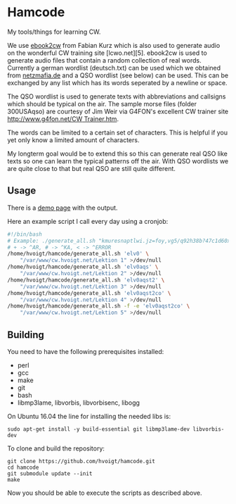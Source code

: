 Hamcode
=======

My tools/things for learning CW.

We use [ebook2cw][1] from Fabian Kurz which is also used to generate
audio on the wonderful CW training site [lcwo.net][5].
ebook2cw is used to generate audio files that contain a random
collection of real words. Currently a german wordlist (deutsch.txt)
can be used which we obtained from [netzmafia.de][2] and a QSO
wordlist (see below) can be used. This can be exchanged by any list
which has its words seperated by a newline or space.

The QSO wordlist is used to generate texts with abbreviations and
callsigns which should be typical on the air. The sample morse files
(folder 300USAqso) are courtesy of Jim Weir via G4FON's excellent CW
trainer site [http://www.g4fon.net/CW Trainer.htm][4].

The words can be limited to a certain set of characters. This is
helpful if you yet only know a limited amount of characters.

My longterm goal would be to extend this so this can generate real QSO
like texts so one can learn the typical patterns off the air. With QSO
wordlists we are quite close to that but real QSO are still quite
different.

Usage
-----

There is a [demo page][3] with the output.

Here an example script I call every day using a cronjob:

```bash
#!/bin/bash
# Example: ./generate_all.sh "kmuresnaptlwi.jz=foy,vg5/q92h38b?47c1d60x+#" output
# + -> ^AR, # -> ^KA, < -> ^ERROR
/home/hvoigt/hamcode/generate_all.sh 'elv0' \
	"/var/www/cw.hvoigt.net/Lektion 1" >/dev/null
/home/hvoigt/hamcode/generate_all.sh 'elv0aqs' \
	"/var/www/cw.hvoigt.net/Lektion 2" >/dev/null
/home/hvoigt/hamcode/generate_all.sh 'elv0aqst2' \
	"/var/www/cw.hvoigt.net/Lektion 3" >/dev/null
/home/hvoigt/hamcode/generate_all.sh 'elv0aqst2co' \
	"/var/www/cw.hvoigt.net/Lektion 4" >/dev/null
/home/hvoigt/hamcode/generate_all.sh -f -e 'elv0aqst2co' \
	"/var/www/cw.hvoigt.net/Lektion 5" >/dev/null
```

Building
--------

You need to have the following prerequisites installed:

 * perl
 * gcc
 * make
 * git
 * bash
 * libmp3lame, libvorbis, libvorbisenc, libogg

On Ubuntu 16.04 the line for installing the needed libs is:

```
sudo apt-get install -y build-essential git libmp3lame-dev libvorbis-dev
```

To clone and build the repository:

```
git clone https://github.com/hvoigt/hamcode.git
cd hamcode
git submodule update --init
make
```

Now you should be able to execute the scripts as described above.

[1]: https://fkurz.net/ham/ebook2cw.html
[2]: http://www.netzmafia.de/software/wordlists/deutsch.txt
[3]: http://cw.hvoigt.net
[4]: http://www.g4fon.net/CW%20Trainer.htm
